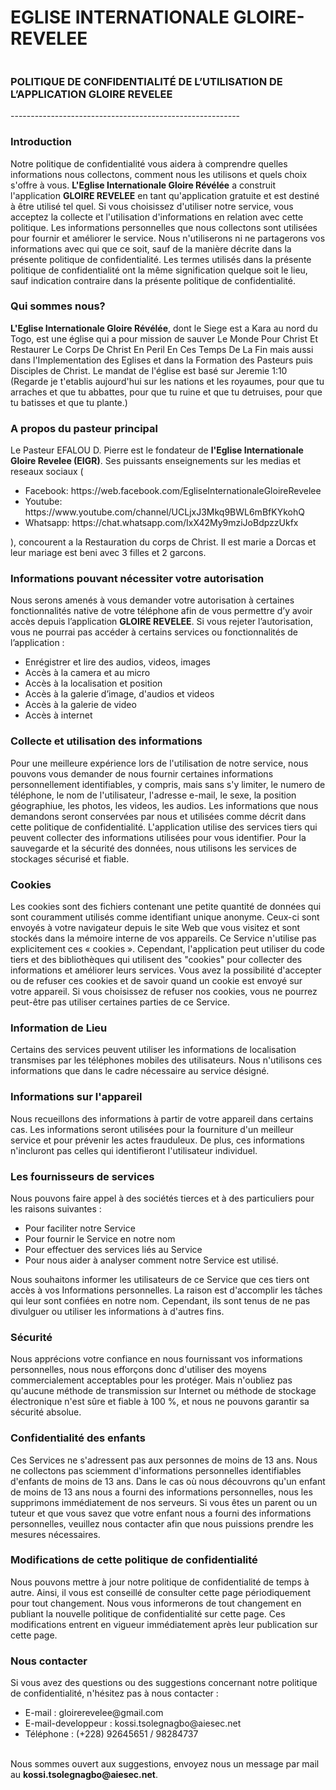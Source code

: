 
<h1>EGLISE INTERNATIONALE GLOIRE-REVELEE</h1>
<img src="https://firebasestorage.googleapis.com/v0/b/goire-revelee.appspot.com/o/images%2Fgloirerevelee.png?alt=media&token=249818ec-5598-42e7-9e0e-0dce6e6ad08e" alt="">
<h3>POLITIQUE DE CONFIDENTIALITÉ DE L’UTILISATION DE L’APPLICATION GLOIRE REVELEE </h3>  
--------------------------------------------------------- 

<h3>Introduction </h3>
Notre politique de confidentialité vous aidera à comprendre quelles informations nous collectons, comment nous les utilisons et quels choix s'offre à vous. 
<b>L'Eglise Internationale Gloire Révélée</b> a construit l'application <b>GLOIRE REVELEE</b> en tant qu'application gratuite et est destiné à être utilisé tel quel. Si vous choisissez d'utiliser notre service, vous acceptez la collecte et l'utilisation d'informations en relation avec cette politique. Les informations personnelles que nous collectons sont utilisées pour fournir et améliorer le service. Nous n'utiliserons ni ne partagerons vos informations avec qui que ce soit, sauf de la manière décrite dans la présente politique de confidentialité. 
Les termes utilisés dans la présente politique de confidentialité ont la même signification quelque soit le lieu, sauf indication contraire dans la présente politique de confidentialité. 

<h3>Qui sommes nous? </h3>
<b>L'Eglise Internationale Gloire Révélée</b>, dont le Siege est a Kara au nord du Togo, est une église qui a pour mission de sauver Le Monde Pour Christ Et Restaurer Le Corps De Christ En Peril En Ces Temps De La Fin mais aussi dans l'Implementation des Eglises et dans la Formation des Pasteurs puis Disciples de Christ.
Le mandat de l'église est basé sur Jeremie 1:10 (Regarde je t'etablis aujourd'hui sur les nations et les royaumes, pour que tu arraches et que tu abbattes, pour que tu ruine et que tu detruises, pour que tu batisses et que tu plante.)

<h3>A propos du pasteur principal</h3>
Le Pasteur EFALOU D. Pierre est le fondateur de <b>l'Eglise Internationale Gloire Revelee (EIGR)</b>. Ses puissants enseignements sur les medias et reseaux sociaux (
<ul>
  <li>Facebook: https://web.facebook.com/EgliseInternationaleGloireRevelee</li>
  <li>Youtube: https://www.youtube.com/channel/UCLjxJ3Mkq9BWL6mBfKYkohQ</li>
  <li>Whatsapp: https://chat.whatsapp.com/IxX42My9mziJoBdpzzUkfx</li>
</ul>
), concourent a la Restauration du corps de Christ. Il est marie a Dorcas et leur mariage est beni avec 3 filles et 2 garcons.



    

<h3>Informations pouvant nécessiter votre autorisation </h3>
Nous serons amenés à vous demander votre autorisation à certaines fonctionnalités native de votre téléphone afin de vous permettre d’y avoir accès depuis l’application <b>GLOIRE REVELEE</b>. Si vous rejeter l’autorisation, vous ne pourrai pas accéder à certains services ou fonctionnalités de l’application : 
<ul>
  <li>Enrégistrer et lire des audios, videos, images </li>
  <li>Accès à la camera et au micro</li>
  <li>Accès à la localisation et position </li>
  <li>Accès à la galerie d’image, d'audios et videos</li>
  <li>Accès à la galerie de video </li>
  <li>Accès à internet </li>
</ul>


<h3>Collecte et utilisation des informations </h3>
Pour une meilleure expérience lors de l'utilisation de notre service, nous pouvons vous demander de nous fournir certaines informations personnellement identifiables, y compris, mais sans s'y limiter, le numero de téléphone, le nom de l'utilisateur, l'adresse e-mail, le sexe, la position géographiue, les photos, les videos, les audios. Les informations que nous demandons seront conservées par nous et utilisées comme décrit dans cette politique de confidentialité. 
L'application utilise des services tiers qui peuvent collecter des informations utilisées pour vous identifier. 
Pour la sauvegarde et la sécurité des données, nous utilisons les services de stockages sécurisé et fiable. 


<h3>Cookies</h3>
Les cookies sont des fichiers contenant une petite quantité de données qui sont couramment utilisés comme identifiant unique anonyme. Ceux-ci sont envoyés à votre navigateur depuis le site Web que vous visitez et sont stockés dans la mémoire interne de vos appareils. 
Ce Service n'utilise pas explicitement ces « cookies ». Cependant, l'application peut utiliser du code tiers et des bibliothèques qui utilisent des "cookies" pour collecter des informations et améliorer leurs services. Vous avez la possibilité d'accepter ou de refuser ces cookies et de savoir quand un cookie est envoyé sur votre appareil. Si vous choisissez de refuser nos cookies, vous ne pourrez peut-être pas utiliser certaines parties de ce Service. 


<h3>Information de Lieu </h3>
Certains des services peuvent utiliser les informations de localisation transmises par les téléphones mobiles des utilisateurs. Nous n'utilisons ces informations que dans le cadre nécessaire au service désigné. 


<h3>Informations sur l'appareil </h3>
Nous recueillons des informations à partir de votre appareil dans certains cas. Les informations seront utilisées pour la fourniture d'un meilleur service et pour prévenir les actes frauduleux. De plus, ces informations n'incluront pas celles qui identifieront l'utilisateur individuel. 


<h3>Les fournisseurs de services </h3>
Nous pouvons faire appel à des sociétés tierces et à des particuliers pour les raisons suivantes : 
<ul>
  <li>Pour faciliter notre Service </li>
  <li>Pour fournir le Service en notre nom </li>
  <li>Pour effectuer des services liés au Service </li>
  <li>Pour nous aider à analyser comment notre Service est utilisé.</li>
</ul>
Nous souhaitons informer les utilisateurs de ce Service que ces tiers ont accès à vos Informations personnelles. La raison est d'accomplir les tâches qui leur sont confiées en notre nom. Cependant, ils sont tenus de ne pas divulguer ou utiliser les informations à d'autres fins. 


<h3>Sécurité</h3>
Nous apprécions votre confiance en nous fournissant vos informations personnelles, nous nous efforçons donc d'utiliser des moyens commercialement acceptables pour les protéger. Mais n'oubliez pas qu'aucune méthode de transmission sur Internet ou méthode de stockage électronique n'est sûre et fiable à 100 %, et nous ne pouvons garantir sa sécurité absolue. 


<h3>Confidentialité des enfants </h3>
Ces Services ne s'adressent pas aux personnes de moins de 13 ans. Nous ne collectons pas sciemment d'informations personnelles identifiables d'enfants de moins de 13 ans. Dans le cas où nous découvrons qu'un enfant de moins de 13 ans nous a fourni des informations personnelles, nous les supprimons immédiatement de nos serveurs. Si vous êtes un parent ou un tuteur et que vous savez que votre enfant nous a fourni des informations personnelles, veuillez nous contacter afin que nous puissions prendre les mesures nécessaires. 


<h3>Modifications de cette politique de confidentialité </h3>
Nous pouvons mettre à jour notre politique de confidentialité de temps à autre. Ainsi, il vous est conseillé de consulter cette page périodiquement pour tout changement. Nous vous informerons de tout changement en publiant la nouvelle politique de confidentialité sur cette page. Ces modifications entrent en vigueur immédiatement après leur publication sur cette page. 


<h3>Nous contacter</h3>
Si vous avez des questions ou des suggestions concernant notre politique de confidentialité, n'hésitez pas à nous contacter : 
<ul>
  <li>E-mail : gloirerevelee@gmail.com</li>
  <li> E-mail-developpeur : kossi.tsolegnagbo@aiesec.net</li>
  <li>Téléphone : (+228) 92645651 / 98284737</li>
</ul>
<br>
Nous sommes ouvert aux suggestions, envoyez nous un message par mail au <b>kossi.tsolegnagbo@aiesec.net</b>.
<br>
